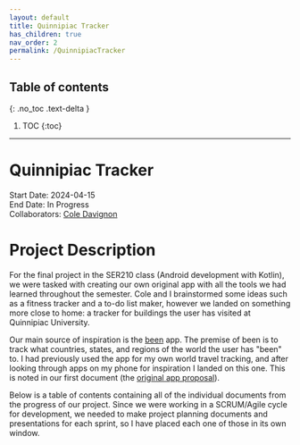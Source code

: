 ```yaml
---
layout: default
title: Quinnipiac Tracker
has_children: true
nav_order: 2
permalink: /QuinnipiacTracker
---
```


## Table of contents

{: .no_toc .text-delta }

1. TOC
{:toc}

---

# Quinnipiac Tracker

Start Date: 2024-04-15 <br/>
End Date: In Progress <br/>
Collaborators: [Cole Davignon](https://github.com/cdavignon)

# Project Description

For the final project in the SER210 class (Android development with Kotlin), we were tasked with creating our own original app with all the tools we had learned throughout the semester. Cole and I brainstormed some ideas such as a fitness tracker and a to-do list maker, however we landed on something more close to home: a tracker for buildings the user has visited at Quinnipiac University.

Our main source of inspiration is the [been](https://apps.apple.com/pl/app/been/id680148327) app. The premise of been is to track what countries, states, and regions of the world the user has "been" to. I had previously used the app for my own world travel tracking, and after looking through apps on my phone for inspiration I landed on this one. This is noted in our first document (the [original app proposal](../QuinnipiacTracker/QuinnipiacTrackerSubSections/final-project-proposal.md)).

Below is a table of contents containing all of the individual documents from the progress of our project. Since we were working in a SCRUM/Agile cycle for development, we needed to make project planning documents and presentations for each sprint, so I have placed each one of those in its own window.
